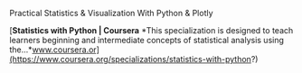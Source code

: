 Practical Statistics & Visualization With Python & Plotly

[**Statistics with Python | Coursera** *This specialization is designed to teach learners beginning and intermediate concepts of statistical analysis using the…*www.coursera.or](https://www.coursera.org/specializations/statistics-with-python?)